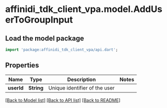 # affinidi_tdk_client_vpa.model.AddUserToGroupInput

## Load the model package

```dart
import 'package:affinidi_tdk_client_vpa/api.dart';
```

## Properties

| Name       | Type       | Description                   | Notes |
| ---------- | ---------- | ----------------------------- | ----- |
| **userId** | **String** | Unique identifier of the user |

[[Back to Model list]](../README.md#documentation-for-models) [[Back to API list]](../README.md#documentation-for-api-endpoints) [[Back to README]](../README.md)
